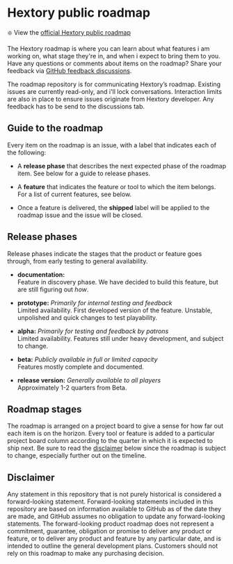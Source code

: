 # Hextory public roadmap

:sparkle: View the [official Hextory public roadmap](https://github.com/users/HextoryWorld/projects/2/views/1)

The Hextory roadmap is where you can learn about what features i am working on, what stage they're in, and when i expect to bring them to you. Have any questions or comments about items on the roadmap? Share your feedback via [GitHub feedback discussions](https://github.com/HextoryWorld/HextoryPublicRoadmap/discussions).

The roadmap repository is for communicating Hextory’s roadmap. Existing issues are currently read-only, and i'll lock conversations. Interaction limits are also in place to ensure issues originate from Hextory developer. Any feedback has to be send to the discussions tab.

## Guide to the roadmap

Every item on the roadmap is an issue, with a label that indicates each of the following:

- A **release phase** that describes the next expected phase of the roadmap item. See below for a guide to release phases. 

- A **feature** that indicates the feature or tool to which the item belongs. For a list of current features, see below. 

- Once a feature is delivered, the **shipped** label will be applied to the roadmap issue and the issue will be closed.

## Release phases

Release phases indicate the stages that the product or feature goes through, from early testing to general availability.

- **documentation:**\
Feature in discovery phase. We have decided to build this feature, but are still figuring out _how_.

- **prototype:** *Primarily for internal testing and feedback*\
Limited availability. First developed version of the feature. Unstable, unpolished and quick changes to test playability. 

- **alpha:** *Primarily for testing and feedback by patrons*\
Limited availability. Features still under heavy development, and subject to change.

- **beta:** *Publicly available in full or limited capacity*\
Features mostly complete and documented.

- **release version:** *Generally available to all players*\
Approximately 1-2 quarters from Beta.

## Roadmap stages

The roadmap is arranged on a project board to give a sense for how far out each item is on the horizon. Every tool or feature is added to a particular project board column according to the quarter in which it is expected to ship next. Be sure to read the [disclaimer](#disclaimer) below since the roadmap is subject to change, especially further out on the timeline.

## Disclaimer 

Any statement in this repository that is not purely historical is considered a forward-looking statement. Forward-looking statements included in this repository are based on information available to GitHub as of the date they are made, and GitHub assumes no obligation to update any forward-looking statements. The forward-looking product roadmap does not represent a commitment, guarantee, obligation or promise to deliver any product or feature, or to deliver any product and feature by any particular date, and is intended to outline the general development plans. Customers should not rely on this roadmap to make any purchasing decision.
